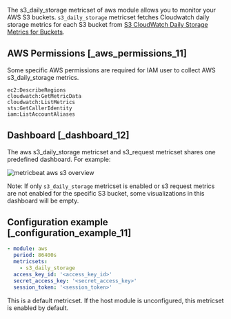 The s3_daily_storage metricset of aws module allows you to monitor your AWS S3 buckets. `s3_daily_storage` metricset fetches Cloudwatch daily storage metrics for each S3 bucket from [S3 CloudWatch Daily Storage Metrics for Buckets](https://docs.aws.amazon.com/AmazonS3/latest/dev/cloudwatch-monitoring.html).


## AWS Permissions [_aws_permissions_11]

Some specific AWS permissions are required for IAM user to collect AWS s3_daily_storage metrics.

```
ec2:DescribeRegions
cloudwatch:GetMetricData
cloudwatch:ListMetrics
sts:GetCallerIdentity
iam:ListAccountAliases
```


## Dashboard [_dashboard_12]

The aws s3_daily_storage metricset and s3_request metricset shares one predefined dashboard. For example:

![metricbeat aws s3 overview](images/metricbeat-aws-s3-overview.png)

Note: If only `s3_daily_storage` metricset is enabled or s3 request metrics are not enabled for the specific S3 bucket, some visualizations in this dashboard will be empty.


## Configuration example [_configuration_example_11]

```yaml
- module: aws
  period: 86400s
  metricsets:
    - s3_daily_storage
  access_key_id: '<access_key_id>'
  secret_access_key: '<secret_access_key>'
  session_token: '<session_token>'
```

This is a default metricset. If the host module is unconfigured, this metricset is enabled by default.
